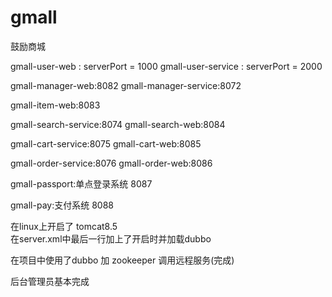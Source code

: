 # gmall
鼓励商城

gmall-user-web : serverPort = 1000
gmall-user-service : serverPort = 2000

gmall-manager-web:8082
gmall-manager-service:8072

gmall-item-web:8083

gmall-search-service:8074
gmall-search-web:8084

gmall-cart-service:8075
gmall-cart-web:8085

gmall-order-service:8076
gmall-order-web:8086

gmall-passport:单点登录系统  8087

gmall-pay:支付系统  8088

在linux上开启了 tomcat8.5  
在server.xml中最后一行加上了开启时并加载dubbo

在项目中使用了dubbo 加 zookeeper  调用远程服务(完成)

后台管理员基本完成
